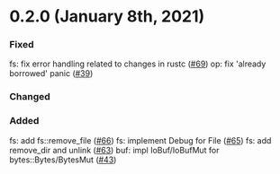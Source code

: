 # 0.2.0 (January 8th, 2021)

### Fixed
fs: fix error handling related to changes in rustc ([#69])
op: fix 'already borrowed' panic ([#39])

### Changed

### Added
fs: add fs::remove_file ([#66])
fs: implement Debug for File ([#65])
fs: add remove_dir and unlink ([#63])
buf: impl IoBuf/IoBufMut for bytes::Bytes/BytesMut ([#43])

[#69]: https://github.com/tokio-rs/tokio-uring/pull/69
[#66]: https://github.com/tokio-rs/tokio-uring/pull/66
[#65]: https://github.com/tokio-rs/tokio-uring/pull/65
[#63]: https://github.com/tokio-rs/tokio-uring/pull/63
[#39]: https://github.com/tokio-rs/tokio-uring/pull/39
[#43]: https://github.com/tokio-rs/tokio-uring/pull/43